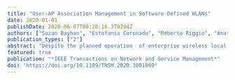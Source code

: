 ```yaml
---
title: "User-AP Association Management in Software-Defined WLANs"
date: 2020-01-01
publishDate: 2020-06-07T08:20:16.378204Z
authors: ["Suzan Bayhan", "Estefania Coronado", "Roberto Riggio", "Anatolij Zubow"]
publication_types: ["2"]
abstract: "Despite the planned operation  of enterprise wireless local area networks (WLANs), they still experience unsatisfactory performance due to several inefficiencies. One of the major issues is the so-called sticky user problem, in which users~remain connected to an access point (AP) until the signal quality becomes too weak. In this paper, we leverage software-defined networking (SDN) to propose a user association solution for WLANs aiming to mitigate such inefficiencies, thus improving resource utilization. As it is a computationally hard problem, we also design various low-complexity user-AP association schemes that consider not only signal quality but also AP loads and minimum quality requirements for user traffic. Moreover, to provide simultaneous content distribution in a sustainable mode, we propose exploiting link-layer multicasting to decide on user-AP associations. Our analysis via simulations and experimentation on an open-source testbed shows that considering user-AP association jointly with multicast delivery leads to a significant performance increase over the default client-driven approach: the median throughput is 11x higher when all users request the same content and the achieved improvement decreases to 68% for 100 contents. Moreover, due to more efficient use of the airtime, unicast users achieve higher throughput if multicast delivery is exploited."
featured: true
publication: "*IEEE Transactions on Network and Service Management*"
doi: "https://doi.org/10.1109/TNSM.2020.3001869"
---
```


